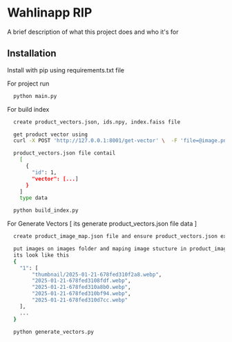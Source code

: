
# Wahlinapp RIP

A brief description of what this project does and who it's for


## Installation

Install with pip using requirements.txt file

For project run
```bash
  python main.py
```

For build index
```bash
  create product_vectors.json, ids.npy, index.faiss file

  get product vector using 
  curl -X POST 'http://127.0.0.1:8001/get-vector' \  -F 'file=@image.png'

  product_vectors.json file contail
    [
      {
        "id": 1,
        "vector": [...]
      }
    ]
    type data

  python build_index.py
```

For Generate Vectors [ its generate product_vectors.json file data ]
```bash
  create product_image_map.json file and ensure product_vectors.json exist

  put images on images folder and maping image stucture in product_image_map.json
  its look like this
  {
    "1": [
        "thumbnail/2025-01-21-678fed310f2a8.webp",
        "2025-01-21-678fed3108fdf.webp",
        "2025-01-21-678fed310a8b0.webp",
        "2025-01-21-678fed310bf94.webp",
        "2025-01-21-678fed310d7cc.webp"
    ],
    ...
  }

  python generate_vectors.py

```